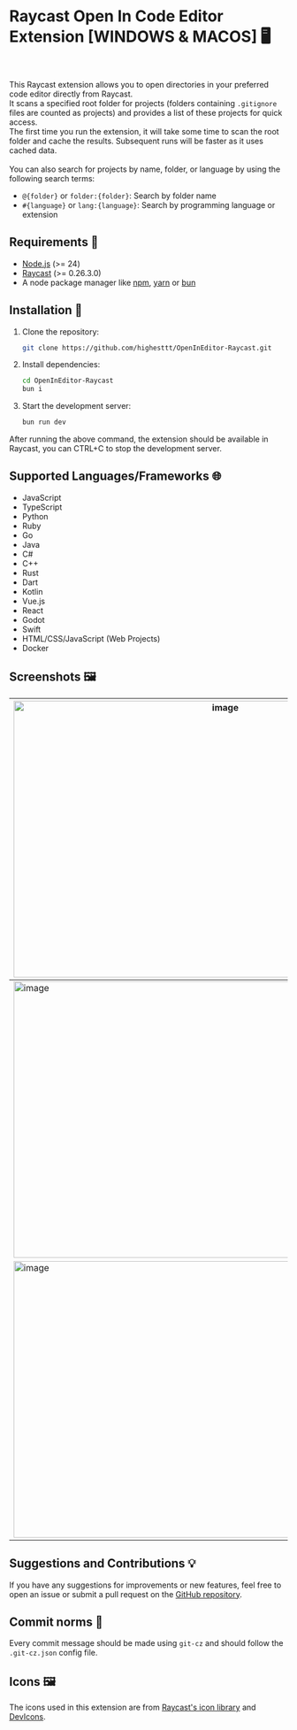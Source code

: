 # Raycast Open In Code Editor Extension [WINDOWS & MACOS] 🖥️

</br>

This Raycast extension allows you to open directories in your preferred code editor directly from Raycast.\
It scans a specified root folder for projects (folders containing `.gitignore` files are counted as projects) and provides a list of these projects for quick access.\
The first time you run the extension, it will take some time to scan the root folder and cache the results. Subsequent runs will be faster as it uses cached data.\
\
You can also search for projects by name, folder, or language by using the following search terms:
- `@{folder}` or `folder:{folder}`: Search by folder name
- `#{language}` or `lang:{language}`: Search by programming language or extension

## Requirements 📝

- [Node.js](https://nodejs.org/) (>= 24)
- [Raycast](https://www.raycast.com/) (>= 0.26.3.0)
- A node package manager like [npm](https://www.npmjs.com/), [yarn](https://yarnpkg.com/) or [bun](https://bun.sh/)

## Installation 🚀

1. Clone the repository:

   ```bash
   git clone https://github.com/highesttt/OpenInEditor-Raycast.git 
   ```

2. Install dependencies:

   ```bash
   cd OpenInEditor-Raycast
   bun i
   ```

3. Start the development server:

   ```bash
   bun run dev
   ```

After running the above command, the extension should be available in Raycast, you can CTRL+C to stop the development server.

## Supported Languages/Frameworks 🌐

- JavaScript
- TypeScript
- Python
- Ruby
- Go
- Java
- C#
- C++
- Rust
- Dart
- Kotlin
- Vue.js
- React
- Godot
- Swift
- HTML/CSS/JavaScript (Web Projects)
- Docker

## Screenshots 🖼️

| <img width="750" height="500" alt="image" src="https://github.com/user-attachments/assets/c87e0ad8-a23a-4d96-ba66-7a5c63d9f5a1" /> | <img width="750" height="500" alt="image" src="https://github.com/user-attachments/assets/fabf07e5-d739-4606-bfd5-adf5a9b065dd" /> |
|----------|----------|
| <img width="750" height="500" alt="image" src="https://github.com/user-attachments/assets/44679ef8-96c1-4cba-a4bd-95dfec141d5a" /> | <img width="750" height="500" alt="image" src="https://github.com/user-attachments/assets/34287b16-c0f1-45c4-b28f-a9b138918aee" /> |
| <img width="750" height="500" alt="image" src="https://github.com/user-attachments/assets/9f1bc58c-8691-4d5c-9a91-4dac9c7f334e" /> | <img width="750" height="500" alt="image" src="https://github.com/user-attachments/assets/03702f83-edff-4eb5-a70d-0eda78c47b6d" /> |



## Suggestions and Contributions 💡

If you have any suggestions for improvements or new features, feel free to open an issue or submit a pull request on the [GitHub repository](https://github.com/highesttt/OpenInCode-Raycast).

## Commit norms 📝

Every commit message should be made using `git-cz` and should follow the `.git-cz.json` config file.

## Icons 🖼️

The icons used in this extension are from [Raycast's icon library](https://www.raycast.com/icons) and [DevIcons](https://devicon.dev/).
